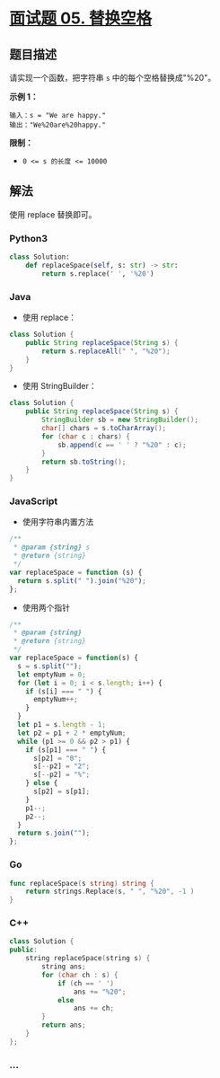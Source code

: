 # [面试题 05. 替换空格](https://leetcode-cn.com/problems/ti-huan-kong-ge-lcof/)

## 题目描述

请实现一个函数，把字符串 `s` 中的每个空格替换成"%20"。

**示例 1：**

```
输入：s = "We are happy."
输出："We%20are%20happy."
```

**限制：**

- `0 <= s 的长度 <= 10000`

## 解法

使用 replace 替换即可。

<!-- tabs:start -->

### **Python3**

```python
class Solution:
    def replaceSpace(self, s: str) -> str:
        return s.replace(' ', '%20')
```

### **Java**

- 使用 replace：

```java
class Solution {
    public String replaceSpace(String s) {
        return s.replaceAll(" ", "%20");
    }
}
```

- 使用 StringBuilder：

```java
class Solution {
    public String replaceSpace(String s) {
        StringBuilder sb = new StringBuilder();
        char[] chars = s.toCharArray();
        for (char c : chars) {
            sb.append(c == ' ' ? "%20" : c);
        }
        return sb.toString();
    }
}
```

### **JavaScript**

- 使用字符串内置方法

```js
/**
 * @param {string} s
 * @return {string}
 */
var replaceSpace = function (s) {
  return s.split(" ").join("%20");
};
```
- 使用两个指针

```js
/**
 * @param {string}
 * @return {string}
 */
var replaceSpace = function(s) {
  s = s.split("");
  let emptyNum = 0;
  for (let i = 0; i < s.length; i++) {
    if (s[i] === " ") {
      emptyNum++;
    }
  }
  let p1 = s.length - 1;
  let p2 = p1 + 2 * emptyNum;
  while (p1 >= 0 && p2 > p1) {
    if (s[p1] === " ") {
      s[p2] = "0";
      s[--p2] = "2";
      s[--p2] = "%";
    } else {
      s[p2] = s[p1];
    }
    p1--;
    p2--;
  }
  return s.join("");
};
```

### **Go**

```go
func replaceSpace(s string) string {
    return strings.Replace(s, " ", "%20", -1 )
}
```

### **C++**

```cpp
class Solution {
public:
    string replaceSpace(string s) {
        string ans;
        for (char ch : s) {
            if (ch == ' ')
                ans += "%20";
            else
                ans += ch;
        }
        return ans;
    }
};
```

### **...**

```

```

<!-- tabs:end -->
